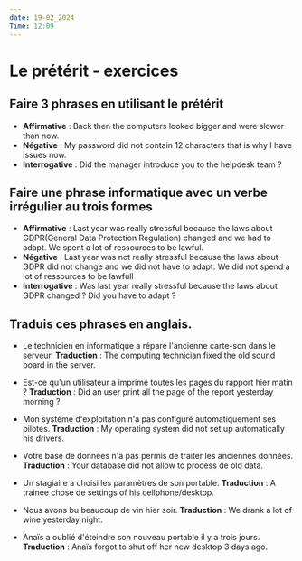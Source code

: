 ```yaml
---
date: 19-02_2024
Time: 12:09
---
```

# Le prétérit - exercices
## Faire 3 phrases en utilisant le prétérit
- **Affirmative** : Back then the computers looked bigger and were slower than now.
- **Négative** : My password did not contain 12 characters that is why I have issues now.
- **Interrogative** : Did the manager introduce you to the helpdesk team ? 

## Faire une phrase informatique avec un verbe irrégulier au trois formes
- **Affirmative** : Last year was really stressful because the laws about GDPR(General Data Protection Regulation) changed and we had to adapt. We spent a lot of ressources to be lawful.
- **Négative** : Last year was not really stressful because the laws about GDPR did not change and we did not have to adapt. We did not spend a lot of ressources to be lawfull
- **Interrogative** : Was last year really stressful because the laws about GDPR changed ? Did you have to adapt ?


## Traduis ces phrases en anglais.
- Le technicien en informatique a réparé l'ancienne carte-son dans le serveur.
**Traduction** : The computing technician fixed the old sound board in the server.

- Est-ce qu'un utilisateur a imprimé toutes les pages du rapport hier matin ?
**Traduction** : Did an user print all the page of the report yesterday morning ?

- Mon système d'exploitation n'a pas configuré automatiquement ses pilotes.
**Traduction** : My operating system did not set up automatically his drivers.

- Votre base de données n'a pas permis de traiter les anciennes données.
**Traduction** : Your database did not allow to process de old data.

- Un stagiaire a choisi les paramètres de son portable. 
**Traduction** : A trainee chose de settings of his cellphone/desktop.

- Nous avons bu beaucoup de vin hier soir.
**Traduction** : We drank a lot of wine yesterday night.

- Anaïs a oublié d'éteindre son nouveau portable il y a trois jours.
**Traduction** : Anaïs forgot to shut off her new desktop 3 days ago. 